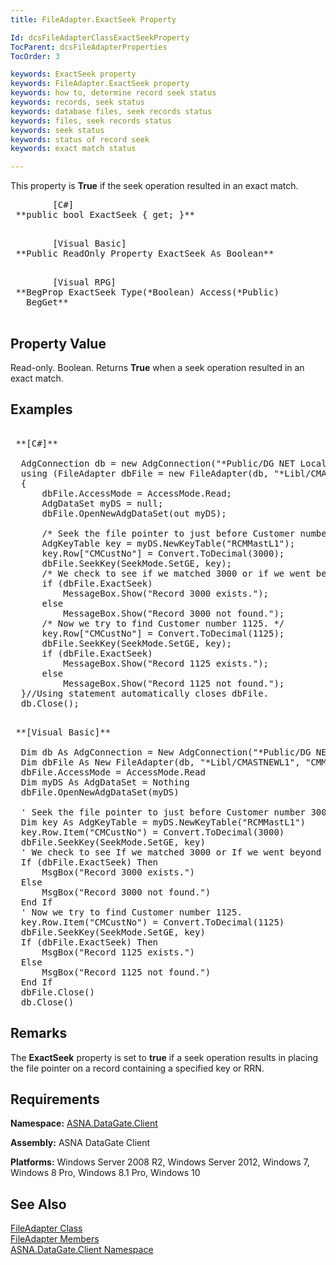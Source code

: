 ```yaml
---
title: FileAdapter.ExactSeek Property

Id: dcsFileAdapterClassExactSeekProperty
TocParent: dcsFileAdapterProperties
TocOrder: 3

keywords: ExactSeek property
keywords: FileAdapter.ExactSeek property
keywords: how to, determine record seek status
keywords: records, seek status
keywords: database files, seek records status
keywords: files, seek records status
keywords: seek status
keywords: status of record seek
keywords: exact match status

---
```


This property is **True** if the seek operation resulted in an exact match.
<pre class="syntax">
        <span class="lang">[C#]</span>
 **public bool ExactSeek { get; }** 
      </pre>
<pre class="syntax">
        <span class="lang">[Visual Basic] </span>
 **Public ReadOnly Property ExactSeek As Boolean** 
      </pre>
<pre class="syntax">
        <span class="lang">[Visual RPG]</span>
 **BegProp ExactSeek Type(*Boolean) Access(*Public)
   BegGet** 
      </pre>

## Property Value

Read-only. Boolean. Returns **True** when a seek operation resulted in an exact match. 
## Examples

<pre class="OH_CodeSnippetContainerCode">
        <span class="lang">
 **[C#]** 
        </span>
  AdgConnection db = new AdgConnection("*Public/DG NET Local");
  using (FileAdapter dbFile = new FileAdapter(db, "*Libl/CMASTNEWL1", "CMMASTERL1"))
  {
      dbFile.AccessMode = AccessMode.Read;
      AdgDataSet myDS = null;
      dbFile.OpenNewAdgDataSet(out myDS);

      /* Seek the file pointer to just before Customer number 3000. */
      AdgKeyTable key = myDS.NewKeyTable("RCMMastL1");
      key.Row["CMCustNo"] = Convert.ToDecimal(3000);
      dbFile.SeekKey(SeekMode.SetGE, key);
      /* We check to see if we matched 3000 or if we went beyond it. */
      if (dbFile.ExactSeek)
          MessageBox.Show("Record 3000 exists.");
      else
          MessageBox.Show("Record 3000 not found.");
      /* Now we try to find Customer number 1125. */
      key.Row["CMCustNo"] = Convert.ToDecimal(1125);
      dbFile.SeekKey(SeekMode.SetGE, key);
      if (dbFile.ExactSeek)
          MessageBox.Show("Record 1125 exists.");
      else
          MessageBox.Show("Record 1125 not found.");
  }//Using statement automatically closes dbFile.
  db.Close();</pre>
<pre class="OH_CodeSnippetContainerCode">
        <span class="lang">
 **[Visual Basic]** 
        </span>
  Dim db As AdgConnection = New AdgConnection("*Public/DG NET Local")
  Dim dbFile As New FileAdapter(db, "*Libl/CMASTNEWL1", "CMMASTERL1")
  dbFile.AccessMode = AccessMode.Read
  Dim myDS As AdgDataSet = Nothing
  dbFile.OpenNewAdgDataSet(myDS)

  ' Seek the file pointer to just before Customer number 3000. 
  Dim key As AdgKeyTable = myDS.NewKeyTable("RCMMastL1")
  key.Row.Item("CMCustNo") = Convert.ToDecimal(3000)
  dbFile.SeekKey(SeekMode.SetGE, key)
  ' We check to see If we matched 3000 or If we went beyond it. 
  If (dbFile.ExactSeek) Then
      MsgBox("Record 3000 exists.")
  Else
      MsgBox("Record 3000 not found.")
  End If
  ' Now we try to find Customer number 1125. 
  key.Row.Item("CMCustNo") = Convert.ToDecimal(1125)
  dbFile.SeekKey(SeekMode.SetGE, key)
  If (dbFile.ExactSeek) Then
      MsgBox("Record 1125 exists.")
  Else
      MsgBox("Record 1125 not found.")
  End If
  dbFile.Close()
  db.Close()</pre>

## Remarks

The <span> **ExactSeek** </span> property is set to **true** if a seek operation results in placing the file pointer on a record containing a specified key or RRN. 
## Requirements

**Namespace:** [ASNA.DataGate.Client](datagate-client-namespace.html) 

**Assembly:** ASNA DataGate Client

**Platforms:** Windows Server 2008 R2, Windows Server 2012, Windows 7, Windows 8 Pro, Windows 8.1 Pro, Windows 10
## See Also


[FileAdapter Class](file-adapter-class.html)
      <br />
[FileAdapter Members](file-adapter-members.html)
      <br />
[ASNA.DataGate.Client Namespace](datagate-client-namespace.html)  

